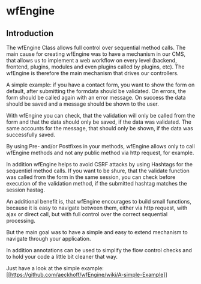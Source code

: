 # wfEngine

## Introduction

The wfEngine Class allows full control over sequential method calls. The main cause for creating wfEngine was to have a mechanism in our CMS, that allows us to implement a web workflow on every level (backend, frontend, plugins, modules and even plugins called by plugins, etc). The wfEngine is therefore the main mechanism that drives our controllers.

A simple example: if you have a contact form, you want to show the form on default, after submitting the formdata should be validated. On errors, the form should be called again with an error message. On success the data should be saved and a message should be shown to the user.

With wfEngine you can check, that the validation will only be called from the form and that the data should only be saved, if the data was validated. The same accounts for the message, that should only be shown, if the data was successfully saved.

By using Pre- and/or Postfixes in your methods, wfEngine allows only to call wfEngine methods and not any public method via http request, for example.

In addition wfEngine helps to avoid CSRF attacks by using Hashtags for the sequentiel method calls. If you want to be shure, that the validate function was called from the form in the same session, you can check before execution of the validation method, if the submitted hashtag matches the session hastag.

An additional benefit is, that wfEngine encourages to build small functions, because it is easy to navigate between them, either via http request, with ajax or direct call, but with full control over the correct sequential processing.

But the main goal was to have a simple and easy to extend mechanism to navigate through your application.

In addition annotations can be used to simplify the flow control checks and to hold your code a little bit cleaner that way.

Just have a look at the simple example: [[https://github.com/aeckhoff/wfEngine/wiki/A-simple-Example]]